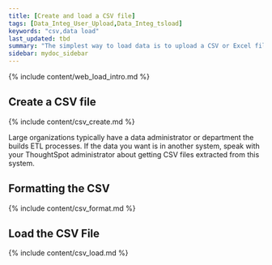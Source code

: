 ```yaml
---
title: [Create and load a CSV file]
tags: [Data_Integ_User_Upload,Data_Integ_tsload]
keywords: "csv,data load"
last_updated: tbd
summary: "The simplest way to load data is to upload a CSV or Excel file from the ThoughtSpot Web interface. "
sidebar: mydoc_sidebar
---
```


{% include content/web_load_intro.md %}

## Create a CSV file

{% include content/csv_create.md %}

Large organizations typically have a data administrator or department the builds ETL processes. If the data you want is in another system, speak with your ThoughtSpot administrator about getting CSV files extracted from this system.

## Formatting the CSV

{% include content/csv_format.md %}

## Load the CSV File

{% include content/csv_load.md %}
